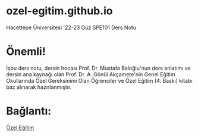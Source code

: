 # ozel-egitim.github.io
Hacettepe Üniversitesi '22-23 Güz SPE101 Ders Notu

# Önemli!
İşbu ders notu, dersin hocası Prof. Dr. Mustafa Baloğlu'nun ders anlatımı ve dersin ana kaynağı olan Prof. Dr. A. Gönül Akçamete'nin Genel Eğitim Okullarında Özel Gereksinimi Olan Öğrenciler ve Özel Eğitim (4. Baskı) kitabı baz alınarak hazırlanmıştır.

# Bağlantı:
[Özel Eğitim](saylamgorkem.github.io/ozel-egitim.github.io)
